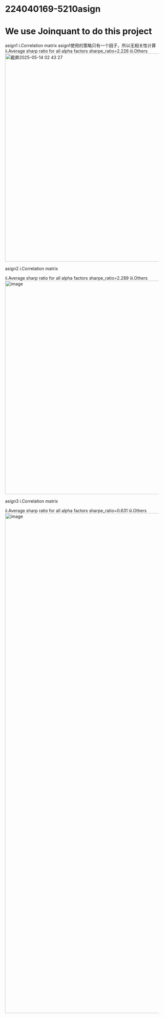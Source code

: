 # 224040169-5210asign 
# We use Joinquant to do this project
asign1
i.Correlation matrix
asign1使用的策略只有一个因子，所以无相关性计算
ii.Average sharp ratio for all alpha factors
sharpe_ratio=2.226
iii.Others
<img width="681" alt="截屏2025-05-14 02 43 27" src="https://github.com/user-attachments/assets/c5f76af5-971a-4b6c-b4c6-490e21c3a55c" />

asign2
i.Correlation matrix

ii.Average sharp ratio for all alpha factors
sharpe_ratio=2.289
iii.Others
<img width="699" alt="image" src="https://github.com/user-attachments/assets/85e49d3d-3bdb-4dd0-a2ff-01b9bb2e497e" />




asign3
i.Correlation matrix

ii.Average sharp ratio for all alpha factors
sharpe_ratio=0.631
iii.Others
<img width="1636" alt="image" src="https://github.com/user-attachments/assets/ffc887cd-126a-41b5-af23-2278a31a5e92" />

